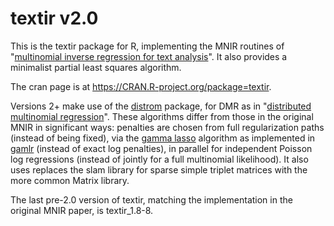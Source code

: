 textir v2.0
======

This is the textir package for R, implementing the MNIR routines of "<a href="http://amstat.tandfonline.com/doi/full/10.1080/01621459.2012.734168">multinomial inverse regression for text analysis</a>".  It also provides a minimalist partial least squares algorithm.    

The cran page is at https://CRAN.R-project.org/package=textir.

Versions 2+ make use of the <a href="https://CRAN.R-project.org/package=distrom">distrom</a> package, for DMR as in "<a href="http://arxiv.org/abs/1311.6139">distributed multinomial regression</a>". These algorithms differ from those in the original MNIR in significant ways: penalties are chosen from full regularization paths (instead of being fixed), via the <a href="http://arxiv.org/abs/1308.5623">gamma lasso</a> algorithm as implemented in <a href="https://CRAN.R-project.org/package=gamlr">gamlr</a> (instead of exact log penalties), in parallel for independent Poisson log regressions (instead of jointly for a full multinomial likelihood).  It also uses replaces the slam library for sparse simple triplet matrices with the more common Matrix library.

The last pre-2.0 version of textir, matching the implementation in the original MNIR paper, is textir_1.8-8.

